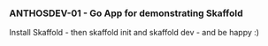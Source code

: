 ### ANTHOSDEV-01 - Go App for demonstrating Skaffold

Install Skaffold - then skaffold init and skaffold dev - and be happy :)
